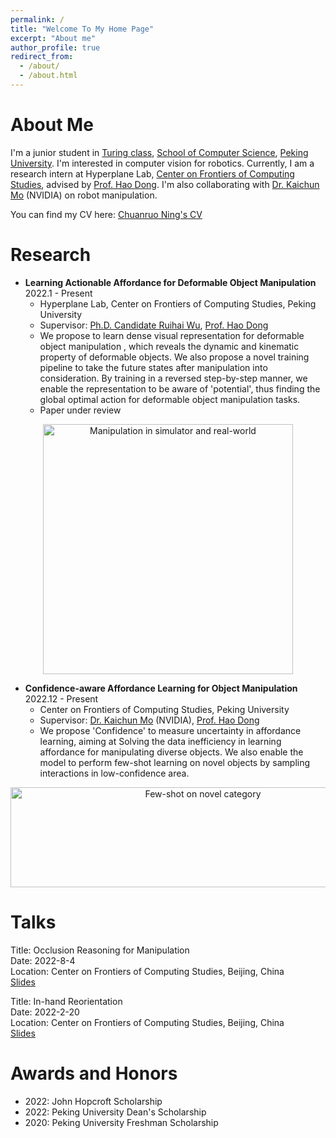 ```yaml
---
permalink: /
title: "Welcome To My Home Page"
excerpt: "About me"
author_profile: true
redirect_from: 
  - /about/
  - /about.html
---
```


# About Me

I'm a junior student in [Turing class](https://cfcs.pku.edu.cn/research/turing_program/introduction1/index.htm), [School of Computer Science](https://eecs.pku.edu.cn), [Peking University](https://english.pku.edu.cn). 
I'm interested in computer vision for robotics. Currently, I am a research intern at Hyperplane Lab, 
[Center on Frontiers of Computing Studies](https://cfcs.pku.edu.cn/english/), advised by [Prof. Hao Dong](https://zsdonghao.github.io).
I'm also collaborating with [Dr. Kaichun Mo](https://kaichun-mo.github.io) (NVIDIA) on robot manipulation.

You can find my CV here: [Chuanruo Ning's CV](https://tritiumr.github.io/assets/CV.pdf)


Research
======

- **Learning Actionable Affordance for Deformable Object Manipulation**  2022.1 - Present 
  * Hyperplane Lab, Center on Frontiers of Computing Studies, Peking University 
  * Supervisor: [Ph.D. Candidate Ruihai Wu](https://warshallrho.github.io), [Prof. Hao Dong](https://zsdonghao.github.io)
  * We propose to learn dense visual representation for deformable object manipulation
, which reveals the dynamic and kinematic property of deformable objects. 
We also propose a novel training pipeline to take the future states after manipulation into consideration. 
By training in a reversed step-by-step manner, we enable the representation to be aware of 
'potential', thus finding the global optimal action for deformable object manipulation tasks. 
  * Paper under review  

<div align="center">
<img src="https://tritiumr.github.io/assets/gif/deformable.gif" width="400" height="400" title="Manipulation in simulator and real-world">
</div>

- **Confidence-aware Affordance Learning for Object Manipulation**  2022.12 - Present
  * Center on Frontiers of Computing Studies, Peking University 
  * Supervisor: [Dr. Kaichun Mo](https://kaichun-mo.github.io) (NVIDIA), [Prof. Hao Dong](https://zsdonghao.github.io) 
  * We propose 'Confidence' to measure uncertainty in affordance learning, aiming at Solving the data inefficiency 
in learning affordance for manipulating diverse objects. We also enable the model to perform few-shot learning on 
novel objects by sampling interactions in low-confidence area.

<div align="center">
<img src="https://tritiumr.github.io/assets/gif/w2a.gif" width = "600" height = "160" title="Few-shot on novel category">
</div>

Talks
=====
Title: Occlusion Reasoning for Manipulation \
Date: 2022-8-4 \
Location: Center on Frontiers of Computing Studies, Beijing, China \
[Slides](https://tritiumr.github.io/assets/ppt/Occlusion_Reasoning.pdf)

Title: In-hand Reorientation \
Date: 2022-2-20 \
Location: Center on Frontiers of Computing Studies, Beijing, China \
[Slides](https://tritiumr.github.io/assets/ppt/In-hand_Reorientation.pdf)

Awards and Honors
======
- 2022: John Hopcroft Scholarship
- 2022: Peking University Dean's Scholarship
- 2020: Peking University Freshman Scholarship



